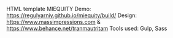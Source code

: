 HTML template MIEQUITY
Demo: https://regulyarniy.github.io/miequity/build/
Design: https://www.massimpressions.com & https://www.behance.net/tranmautritam
Tools used: Gulp, Sass
